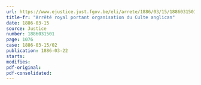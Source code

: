 ```yaml
---
url: https://www.ejustice.just.fgov.be/eli/arrete/1886/03/15/1886031501/justel
title-fr: "Arrêté royal portant organisation du Culte anglican"
date: 1886-03-15
source: Justice
number: 1886031501
page: 1076
case: 1886-03-15/02
publication: 1886-03-22
starts:
modifies:
pdf-original:
pdf-consolidated:
---
```


